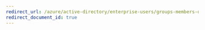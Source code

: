 ```yaml
---
redirect_url: /azure/active-directory/enterprise-users/groups-members-owners-search
redirect_document_id: true
---
```

